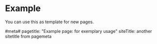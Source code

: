 # Example

You can use this as template for new pages.

#meta#
pagetitle: "Example page: for exemplary usage"
siteTitle: another sitetitle from pagemeta

